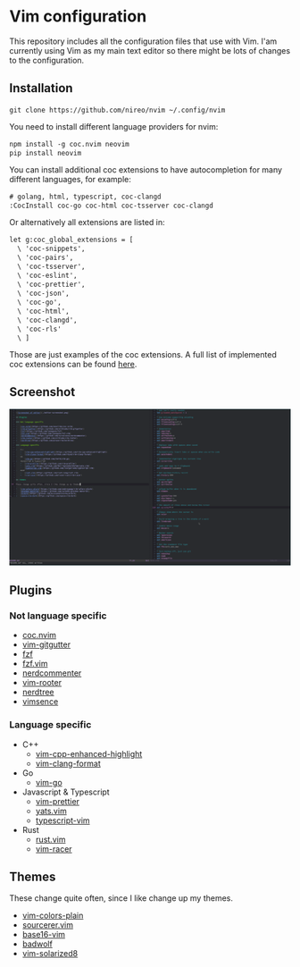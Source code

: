 # Vim configuration

This repository includes all the configuration files that use with Vim. I'am currently using Vim as my main text editor so there might be lots of changes to the configuration.

## Installation

```
git clone https://github.com/nireo/nvim ~/.config/nvim
```

You need to install different language providers for nvim:

```
npm install -g coc.nvim neovim
pip install neovim
```

You can install additional coc extensions to have autocompletion for many different languages, for example:

```
# golang, html, typescript, coc-clangd
:CocInstall coc-go coc-html coc-tsserver coc-clangd
```

Or alternatively all extensions are listed in:

```
let g:coc_global_extensions = [
  \ 'coc-snippets',
  \ 'coc-pairs',
  \ 'coc-tsserver',
  \ 'coc-eslint',
  \ 'coc-prettier',
  \ 'coc-json',
  \ 'coc-go',
  \ 'coc-html',
  \ 'coc-clangd',
  \ 'coc-rls'
  \ ]
```

Those are just examples of the coc extensions. A full list of implemented coc extensions can be found [here](https://github.com/neoclide/coc.nvim/wiki/Using-coc-extensions#implemented-coc-extensions).

## Screenshot

![Screenshot of editor](./editor-screenshot.png)

## Plugins

### Not language specific

-   [coc.nvim](https://github.com/neoclide/coc.nvim)
-   [vim-gitgutter](https://github.com/airblade/vim-gitgutter)
-   [fzf](https://github.com/junegunn/fzf)
-   [fzf.vim](https://github.com/junegunn/fzf.vim)
-   [nerdcommenter](https://github.com/scrooloose/nerdcommenter)
-   [vim-rooter](https://github.com/airblade/vim-rooter)
-   [nerdtree](https://github.com/preservim/nerdtree)
-   [vimsence](https://github.com/hugolgst/vimsence)

### Language specific

-   C++
    -   [vim-cpp-enhanced-highlight](https://github.com/vim-cpp-enhanced-highlight)
    -   [vim-clang-format](https://github.com/rhysd/vim-clang-format)
-   Go
    -   [vim-go](https://github.com/fatih/vim-go)
-   Javascript & Typescript
    -   [vim-prettier](https://github.com/vim-prettier)
    -   [yats.vim](https://github.com/HerringtonDarkholme/yats.vim)
    -   [typescript-vim](https://github.com/leafgarland/typescript-vim)
-   Rust
    -   [rust.vim](https://github.com/rust-lang/rust.vim)
    -   [vim-racer](https://github.com/racer-rust/vim-racer)

## Themes

These change quite often, since I like change up my themes.

-   [vim-colors-plain](https://github.com/andreypopp/vim-colors-plain)
-   [sourcerer.vim](https://github.com/xero/sourcerer.vim)
-   [base16-vim](https://github.com/chriskempson/base16-vim)
-   [badwolf](https://github.com/sjl/badwolf)
-   [vim-solarized8](https://github.com/lifepillar/vim-solarized8)
